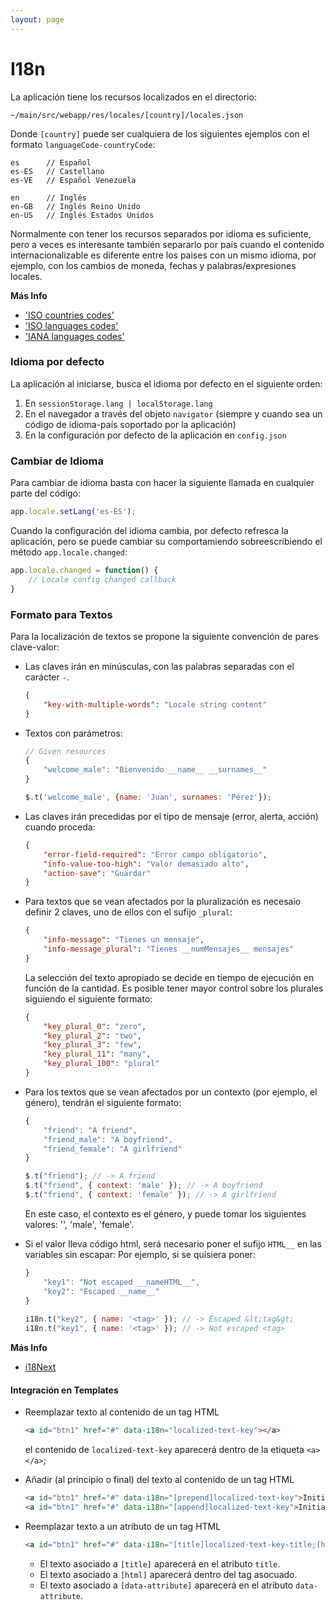 ```yaml
---
layout: page
---
```



I18n
====

La aplicación tiene los recursos localizados en el directorio:

```
~/main/src/webapp/res/locales/[country]/locales.json
```

Donde `[country]` puede ser cualquiera de los siguientes ejemplos con el formato `languageCode-countryCode`:

```
es 		// Español
es-ES 	// Castellano
es-VE 	// Español Venezuela

en 		// Inglés
en-GB 	// Inglés Reino Unido
en-US 	// Inglés Estados Unidos
```

Normalmente con tener los recursos separados por idioma es suficiente, pero a veces es interesante también separarlo por país cuando el contenido internacionalizable es diferente entre los paises con un mismo idioma, por ejemplo, con los cambios de moneda, fechas y palabras/expresiones locales.

**Más Info**

* ['ISO countries codes'](http://es.wikipedia.org/wiki/ISO_3166-1)
* ['ISO languages codes'](http://www.loc.gov/standards/iso639-2/php/code_list.php)
* ['IANA languages codes'](http://www.iana.org/assignments/language-subtag-registry/language-subtag-registry)


### Idioma por defecto

La aplicación al iniciarse, busca el idioma por defecto en el siguiente orden:

1. En `sessionStorage.lang | localStorage.lang`
2. En el navegador a través del objeto `navigator` (siempre y cuando sea un código de idioma-país soportado por la aplicación)
3. En la configuración por defecto de la aplicación en `config.json`


### Cambiar de Idioma

Para cambiar de idioma basta con hacer la siguiente llamada en cualquier parte del código:

```javascript
app.locale.setLang('es-ES');
```

Cuando la configuración del idioma cambia, por defecto refresca la aplicación, pero se puede cambiar su comportamiendo sobreescribiendo el método `app.locale.changed`:

```javascript
app.locale.changed = function() {
	// Locale config changed callback
}
```


### Formato para Textos

Para la localización de textos se propone la siguiente convención de pares clave-valor:

* Las claves irán en minúsculas, con las palabras separadas con el carácter `-`.

	```json
	{
		"key-with-multiple-words": "Locale string content"
	}
	```

* Textos con parámetros:

	```javascript
	// Given resources
	{
		"welcome_male": "Bienvenido __name__ __surnames__"
	}

	$.t('welcome_male', {name: 'Juan', surnames: 'Pérez'});
	```

* Las claves irán precedidas por el tipo de mensaje (error, alerta, acción) cuando proceda:

	```json
	{
		"error-field-required": "Error campo obligatorio",
		"info-value-too-high": "Valor demasiado alto",
		"action-save": "Guardar"
	}
	```


* Para textos que se vean afectados por la pluralización es necesaio definir 2 claves, uno de ellos con el sufijo `_plural`:

	```json
	{
		"info-message": "Tienes un mensaje",
		"info-message_plural": "Tienes __numMensajes__ mensajes"
	}
	```

	La selección del texto apropiado se decide en tiempo de ejecución en función de la cantidad.
	Es posible tener mayor control sobre los plurales siguiendo el siguiente formato:

	```json
	{
		"key_plural_0": "zero",
		"key_plural_2": "two",
		"key_plural_3": "few",
		"key_plural_11": "many",
		"key_plural_100": "plural"
	}
	```


* Para los textos que se vean afectados por un contexto (por ejemplo, el género), tendrán el siguiente formato:

	```javascript
	{
		"friend": "A friend",
		"friend_male": "A boyfriend",
		"friend_female": "A girlfriend"
	}

	$.t("friend"); // -> A friend
	$.t("friend", { context: 'male' }); // -> A boyfriend
	$.t("friend", { context: 'female' }); // -> A girlfriend
	```

	En este caso, el contexto es el género, y puede tomar los siguientes valores: '', 'male', 'female'.

* Si el valor lleva código html, será necesario poner el sufijo `HTML__` en las variables sin escapar:
Por ejemplo, si se quisiera poner:

	```javascript
	}
		"key1": "Not escaped __nameHTML__",
	    "key2": "Escaped __name__"
	}
	 
	i18n.t("key2", { name: '<tag>' }); // -> Escaped &lt;tag&gt;
	i18n.t("key1", { name: '<tag>' }); // -> Not escaped <tag>
	```

**Más Info**

* [i18Next](http://i18next.com/pages/doc_features.html)


#### Integración en Templates

* Reemplazar texto al contenido de un tag HTML

	```html
	<a id="btn1" href="#" data-i18n="localized-text-key"></a>
	```

	el contenido de `localized-text-key` aparecerá dentro de la etiqueta `<a></a>`;

* Añadir (al principio o final) del texto al contenido de un tag HTML

	```html
	<a id="btn1" href="#" data-i18n="[prepend]localized-text-key">Initial text</a>
	<a id="btn1" href="#" data-i18n="[append]localized-text-key">Initial text</a>
	```

* Reemplazar texto a un atributo de un tag HTML

	```html
	<a id="btn1" href="#" data-i18n="[title]localized-text-key-title;[html]localized-text-key-text;[data-attribute]localized-text-key-name"></a>
	```
	* El texto asociado a `[title]` aparecerá en el atributo `title`.
	* El texto asociado a `[html]` aparecerá dentro del tag asocuado.
	* El texto asociado a `[data-attribute]` aparecerá en el atributo `data-attribute`.

